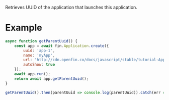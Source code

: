 Retrieves UUID of the application that launches this application.
# Example
```js
async function getParentUuid() {
    const app = await fin.Application.create({
        uuid: 'app-1',
        name: 'myApp',
        url: 'http://cdn.openfin.co/docs/javascript/stable/tutorial-Application.getParentUuid.html',
        autoShow: true
    });
    await app.run();
    return await app.getParentUuid();
}

getParentUuid().then(parentUuid => console.log(parentUuid)).catch(err => console.log(err));
```
